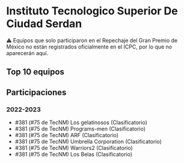 # Instituto Tecnologico Superior De Ciudad Serdan

:warning: Equipos que solo participaron en el Repechaje del Gran Premio de México no están registrados oficialmente en el ICPC, por lo que no aparecerán aquí.

## Top 10 equipos


## Participaciones

### 2022-2023

- #381 (#75 de TecNM) Los gelatinosos (Clasificatorio)
- #381 (#75 de TecNM) Programs-men (Clasificatorio)
- #381 (#75 de TecNM) ARF (Clasificatorio)
- #381 (#75 de TecNM) Umbrella Corporation (Clasificatorio)
- #381 (#75 de TecNM) Warriors2 (Clasificatorio)
- #381 (#75 de TecNM) Los Belas (Clasificatorio)



